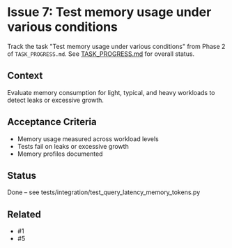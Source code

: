 # Issue 7: Test memory usage under various conditions

Track the task "Test memory usage under various conditions" from Phase 2 of `TASK_PROGRESS.md`.
See [TASK_PROGRESS.md](../TASK_PROGRESS.md) for overall status.

## Context
Evaluate memory consumption for light, typical, and heavy workloads to
detect leaks or excessive growth.

## Acceptance Criteria
- Memory usage measured across workload levels
- Tests fail on leaks or excessive growth
- Memory profiles documented

## Status
Done – see tests/integration/test_query_latency_memory_tokens.py

## Related
- #1
- #5
